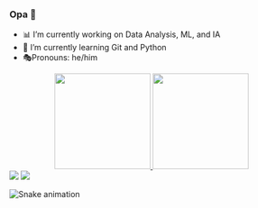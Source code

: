 ### Opa 👀

- 📊 I’m currently working on Data Analysis, ML, and IA
- 🥋 I’m currently learning Git and Python
- 🎭Pronouns: he/him

<div align="center">
  <a href="https://github.com/alvaroguilherme">
  <img height="170em" src="https://github-readme-stats.vercel.app/api?username=alvaroguilherme&show_icons=true&theme=gruvbox&include_all_commits=true&count_private=true"/>
  <img height="170em" src="https://github-readme-stats.vercel.app/api/top-langs/?username=alvaroguilherme&layout=compact&langs_count=7&theme=gruvbox&count_private=true"/>
</div>

<div> 
  <a href="https://www.linkedin.com/in/alvaro-correia" target="_blank"><img src="https://img.shields.io/badge/-LinkedIn-%230077B5?style=for-the-badge&logo=linkedin&logoColor=white" target="_blank"></a> 
  <a href = "mailto:alvaro.guilherme@engenharia.ufjf.br"><img src="https://img.shields.io/badge/-Gmail-%23333?style=for-the-badge&logo=gmail&logoColor=white" target="_blank"></a>
 
  ![Snake animation](https://github.com/alvaroguilherme/alvaroguilherme/blob/output/github-contribution-grid-snake.svg)
 
</div>
